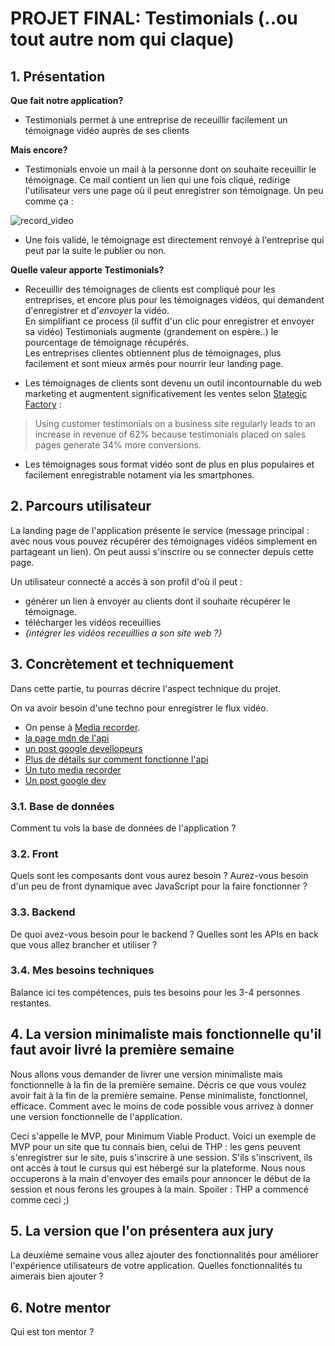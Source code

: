 # PROJET FINAL: Testimonials (..ou tout autre nom qui claque)

## 1. Présentation
**Que fait notre application?**
* Testimonials permet à une entreprise de receuillir facilement un témoignage vidéo auprès de ses clients

**Mais encore?**
* Testimonials envoie un mail à la personne dont on souhaite receuillir le témoignage. Ce mail contient un lien qui une fois cliqué, redirige l'utilisateur vers une page où il peut enregistrer son témoignage.
Un peu comme ça :

![record_video](https://support.dreamseedo.org/hc/article_attachments/115009850608/DSD-Record-Video-Web-Participant.png)
* Une fois validé, le témoignage est directement renvoyé à l'entreprise qui peut par la suite le publier ou non. 

**Quelle valeur apporte Testimonials?**
* Receuillir des témoignages de clients est compliqué pour les entreprises, et encore plus pour les témoignages vidéos, qui demandent d'enregistrer et d'_*envoyer*_ la vidéo.\
En simplifiant ce process (il suffit d'un clic pour enregistrer et envoyer sa vidéo) Testimonials augmente (grandement on espère..) le pourcentage de témoignage récupérés.\
Les entreprises clientes obtiennent plus de témoignages, plus facilement et sont mieux armés pour nourrir leur landing page.

* Les témoignages de clients sont devenu un outil incontournable du web marketing et augmentent significativement les ventes selon [Stategic Factory](https://strategicfactory.com/2017/06/take-it-from-me-why-testimonials-are-so-effective/) :
>Using customer testimonials on a business site regularly leads to an increase in revenue of 62% because testimonials placed on sales pages generate 34% more conversions.

* Les témoignages sous format vidéo sont de plus en plus populaires et facilement enregistrable notament via les smartphones.

## 2. Parcours utilisateur
La landing page de l'application présente le service (message principal : avec nous vous pouvez récupérer des témoignages vidéos simplement en partageant un lien). On peut aussi s'inscrire ou se connecter depuis cette page.

Un utilisateur connecté a accés à son profil d'où il peut :
* générer un lien à envoyer au clients dont il souhaite récupérer le témoignage.
* télécharger les vidéos receuillies
* _{intégrer les vidéos receuillies a son site web ?}_


## 3. Concrètement et techniquement
Dans cette partie, tu pourras décrire l'aspect technique du projet.

On va avoir besoin d'une techno pour enregistrer le flux vidéo.
 - On pense à [Media recorder](https://developer.mozilla.org/en-US/docs/Web/API/MediaRecorder).
 - [la page mdn de l'api](https://developer.mozilla.org/en-US/docs/Web/API/MediaStream_Recording_API)
 - [un post google devellopeurs](https://developers.google.com/web/updates/2016/01/mediarecorder)
 - [Plus de détails sur comment fonctionne l'api](https://whatwebcando.today/recording.html)
 - [Un tuto media recorder](https://www.twilio.com/blog/mediastream-recording-api)
 - [Un post google dev](https://developers.google.com/web/fundamentals/media/recording-video)

### 3.1. Base de données
Comment tu vois la base de données de l'application ?

### 3.2. Front
Quels sont les composants dont vous aurez besoin ? Aurez-vous besoin d'un peu de front dynamique avec JavaScript pour la faire fonctionner ? 

### 3.3. Backend
De quoi avez-vous besoin pour le backend ? Quelles sont les APIs en back que vous allez brancher et utiliser ?

### 3.4. Mes besoins techniques
Balance ici tes compétences, puis tes besoins pour les 3-4 personnes restantes.

## 4. La version minimaliste mais fonctionnelle qu'il faut avoir livré la première semaine
Nous allons vous demander de livrer une version minimaliste mais fonctionnelle à la fin de la première semaine. Décris ce que vous voulez avoir fait à la fin de la première semaine. Pense minimaliste, fonctionnel, efficace. Comment avec le moins de code possible vous arrivez à donner une version fonctionnelle de l'application. 

Ceci s'appelle le MVP, pour Minimum Viable Product. Voici un exemple de MVP pour un site que tu connais bien, celui de THP : les gens peuvent s'enregistrer sur le site, puis s'inscrire à une session. S'ils s'inscrivent, ils ont accès à tout le cursus qui est hébergé sur la plateforme. Nous nous occuperons à la main d'envoyer des emails pour annoncer le début de la session et nous ferons les groupes à la main. Spoiler : THP a commencé comme ceci ;)

## 5. La version que l'on présentera aux jury
La deuxième semaine vous allez ajouter des fonctionnalités pour améliorer l'expérience utilisateurs de votre application. Quelles fonctionnalités tu aimerais bien ajouter ?

## 6. Notre mentor
Qui est ton mentor ?